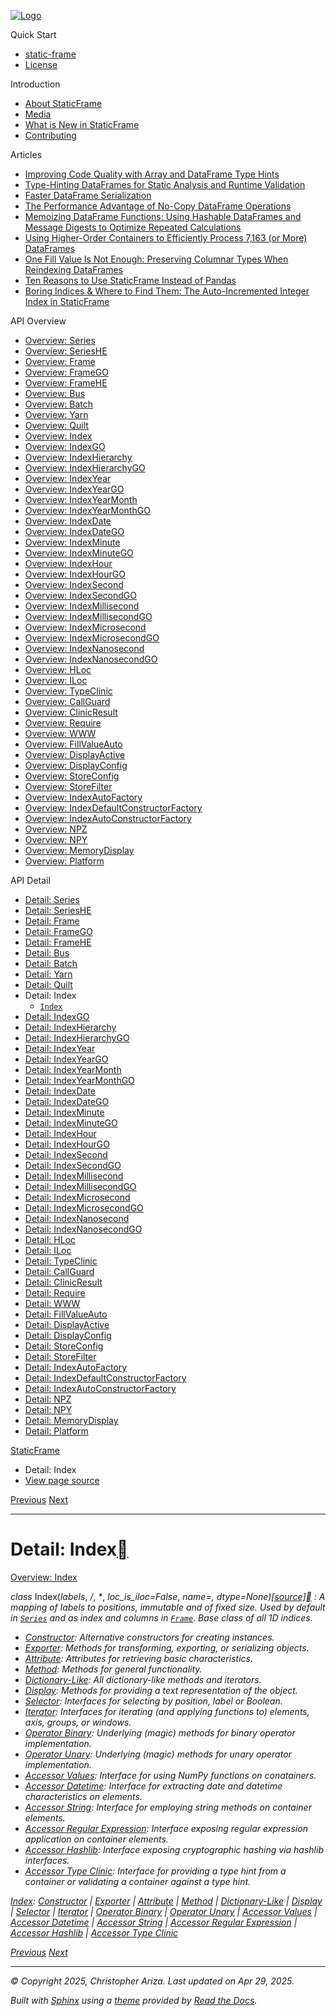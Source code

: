 [![Logo](../_static/sf-logo-web_icon-small.png)](../index.html)

Quick Start

* [static-frame](../readme.html)
* [License](../license.html)

Introduction

* [About StaticFrame](../intro.html)
* [Media](../intro.html#media)
* [What is New in StaticFrame](../new.html)
* [Contributing](../contributing.html)

Articles

* [Improving Code Quality with Array and DataFrame Type Hints](../articles/guard.html)
* [Type-Hinting DataFrames for Static Analysis and Runtime Validation](../articles/ftyping.html)
* [Faster DataFrame Serialization](../articles/serialize.html)
* [The Performance Advantage of No-Copy DataFrame Operations](../articles/no_copy.html)
* [Memoizing DataFrame Functions: Using Hashable DataFrames and Message Digests to Optimize Repeated Calculations](../articles/hash.html)
* [Using Higher-Order Containers to Efficiently Process 7,163 (or More) DataFrames](../articles/uhoc.html)
* [One Fill Value Is Not Enough: Preserving Columnar Types When Reindexing DataFrames](../articles/fill_value.html)
* [Ten Reasons to Use StaticFrame Instead of Pandas](../articles/upgrade.html)
* [Boring Indices & Where to Find Them: The Auto-Incremented Integer Index in StaticFrame](../articles/aiii.html)

API Overview

* [Overview: Series](../api_overview/series.html)
* [Overview: SeriesHE](../api_overview/series_he.html)
* [Overview: Frame](../api_overview/frame.html)
* [Overview: FrameGO](../api_overview/frame_go.html)
* [Overview: FrameHE](../api_overview/frame_he.html)
* [Overview: Bus](../api_overview/bus.html)
* [Overview: Batch](../api_overview/batch.html)
* [Overview: Yarn](../api_overview/yarn.html)
* [Overview: Quilt](../api_overview/quilt.html)
* [Overview: Index](../api_overview/index.html)
* [Overview: IndexGO](../api_overview/index_go.html)
* [Overview: IndexHierarchy](../api_overview/index_hierarchy.html)
* [Overview: IndexHierarchyGO](../api_overview/index_hierarchy_go.html)
* [Overview: IndexYear](../api_overview/index_year.html)
* [Overview: IndexYearGO](../api_overview/index_year_go.html)
* [Overview: IndexYearMonth](../api_overview/index_year_month.html)
* [Overview: IndexYearMonthGO](../api_overview/index_year_month_go.html)
* [Overview: IndexDate](../api_overview/index_date.html)
* [Overview: IndexDateGO](../api_overview/index_date_go.html)
* [Overview: IndexMinute](../api_overview/index_minute.html)
* [Overview: IndexMinuteGO](../api_overview/index_minute_go.html)
* [Overview: IndexHour](../api_overview/index_hour.html)
* [Overview: IndexHourGO](../api_overview/index_hour_go.html)
* [Overview: IndexSecond](../api_overview/index_second.html)
* [Overview: IndexSecondGO](../api_overview/index_second_go.html)
* [Overview: IndexMillisecond](../api_overview/index_millisecond.html)
* [Overview: IndexMillisecondGO](../api_overview/index_millisecond_go.html)
* [Overview: IndexMicrosecond](../api_overview/index_microsecond.html)
* [Overview: IndexMicrosecondGO](../api_overview/index_microsecond_go.html)
* [Overview: IndexNanosecond](../api_overview/index_nanosecond.html)
* [Overview: IndexNanosecondGO](../api_overview/index_nanosecond_go.html)
* [Overview: HLoc](../api_overview/hloc.html)
* [Overview: ILoc](../api_overview/iloc.html)
* [Overview: TypeClinic](../api_overview/type_clinic.html)
* [Overview: CallGuard](../api_overview/call_guard.html)
* [Overview: ClinicResult](../api_overview/clinic_result.html)
* [Overview: Require](../api_overview/require.html)
* [Overview: WWW](../api_overview/www.html)
* [Overview: FillValueAuto](../api_overview/fill_value_auto.html)
* [Overview: DisplayActive](../api_overview/display_active.html)
* [Overview: DisplayConfig](../api_overview/display_config.html)
* [Overview: StoreConfig](../api_overview/store_config.html)
* [Overview: StoreFilter](../api_overview/store_filter.html)
* [Overview: IndexAutoFactory](../api_overview/index_auto_factory.html)
* [Overview: IndexDefaultConstructorFactory](../api_overview/index_default_constructor_factory.html)
* [Overview: IndexAutoConstructorFactory](../api_overview/index_auto_constructor_factory.html)
* [Overview: NPZ](../api_overview/npz.html)
* [Overview: NPY](../api_overview/npy.html)
* [Overview: MemoryDisplay](../api_overview/memory_display.html)
* [Overview: Platform](../api_overview/platform.html)

API Detail

* [Detail: Series](series.html)
* [Detail: SeriesHE](series_he.html)
* [Detail: Frame](frame.html)
* [Detail: FrameGO](frame_go.html)
* [Detail: FrameHE](frame_he.html)
* [Detail: Bus](bus.html)
* [Detail: Batch](batch.html)
* [Detail: Yarn](yarn.html)
* [Detail: Quilt](quilt.html)
* Detail: Index
  + [`Index`](#static_frame.Index)
* [Detail: IndexGO](index_go.html)
* [Detail: IndexHierarchy](index_hierarchy.html)
* [Detail: IndexHierarchyGO](index_hierarchy_go.html)
* [Detail: IndexYear](index_year.html)
* [Detail: IndexYearGO](index_year_go.html)
* [Detail: IndexYearMonth](index_year_month.html)
* [Detail: IndexYearMonthGO](index_year_month_go.html)
* [Detail: IndexDate](index_date.html)
* [Detail: IndexDateGO](index_date_go.html)
* [Detail: IndexMinute](index_minute.html)
* [Detail: IndexMinuteGO](index_minute_go.html)
* [Detail: IndexHour](index_hour.html)
* [Detail: IndexHourGO](index_hour_go.html)
* [Detail: IndexSecond](index_second.html)
* [Detail: IndexSecondGO](index_second_go.html)
* [Detail: IndexMillisecond](index_millisecond.html)
* [Detail: IndexMillisecondGO](index_millisecond_go.html)
* [Detail: IndexMicrosecond](index_microsecond.html)
* [Detail: IndexMicrosecondGO](index_microsecond_go.html)
* [Detail: IndexNanosecond](index_nanosecond.html)
* [Detail: IndexNanosecondGO](index_nanosecond_go.html)
* [Detail: HLoc](hloc.html)
* [Detail: ILoc](iloc.html)
* [Detail: TypeClinic](type_clinic.html)
* [Detail: CallGuard](call_guard.html)
* [Detail: ClinicResult](clinic_result.html)
* [Detail: Require](require.html)
* [Detail: WWW](www.html)
* [Detail: FillValueAuto](fill_value_auto.html)
* [Detail: DisplayActive](display_active.html)
* [Detail: DisplayConfig](display_config.html)
* [Detail: StoreConfig](store_config.html)
* [Detail: StoreFilter](store_filter.html)
* [Detail: IndexAutoFactory](index_auto_factory.html)
* [Detail: IndexDefaultConstructorFactory](index_default_constructor_factory.html)
* [Detail: IndexAutoConstructorFactory](index_auto_constructor_factory.html)
* [Detail: NPZ](npz.html)
* [Detail: NPY](npy.html)
* [Detail: MemoryDisplay](memory_display.html)
* [Detail: Platform](platform.html)

[StaticFrame](../index.html)

* Detail: Index
* [View page source](../_sources/api_detail/index.rst.txt)

[Previous](quilt.html "Detail: Quilt")
[Next](index_go.html "Detail: IndexGO")

---

# Detail: Index[](#detail-index "Link to this heading")

[Overview: Index](../api_overview/index.html#api-overview-index)

*class* Index(*labels*, */*, *\**, *loc\_is\_iloc=False*, *name=<object object>*, *dtype=None*)[[source]](../_modules/static_frame/core/index.html#Index)[](#static_frame.Index "Link to this definition")
:   A mapping of labels to positions, immutable and of fixed size. Used by default in [`Series`](series-selector.html#Series "Series") and as index and columns in [`Frame`](frame-selector.html#Frame "Frame"). Base class of all 1D indices.

* [Constructor](index-constructor.html#api-detail-index-constructor): Alternative constructors for creating instances.
* [Exporter](index-exporter.html#api-detail-index-exporter): Methods for transforming, exporting, or serializing objects.
* [Attribute](index-attribute.html#api-detail-index-attribute): Attributes for retrieving basic characteristics.
* [Method](index-method.html#api-detail-index-method): Methods for general functionality.
* [Dictionary-Like](index-dictionary_like.html#api-detail-index-dictionary-like): All dictionary-like methods and iterators.
* [Display](index-display.html#api-detail-index-display): Methods for providing a text representation of the object.
* [Selector](index-selector.html#api-detail-index-selector): Interfaces for selecting by position, label or Boolean.
* [Iterator](index-iterator.html#api-detail-index-iterator): Interfaces for iterating (and applying functions to) elements, axis, groups, or windows.
* [Operator Binary](index-operator_binary.html#api-detail-index-operator-binary): Underlying (magic) methods for binary operator implementation.
* [Operator Unary](index-operator_unary.html#api-detail-index-operator-unary): Underlying (magic) methods for unary operator implementation.
* [Accessor Values](index-accessor_values.html#api-detail-index-accessor-values): Interface for using NumPy functions on conatainers.
* [Accessor Datetime](index-accessor_datetime.html#api-detail-index-accessor-datetime): Interface for extracting date and datetime characteristics on elements.
* [Accessor String](index-accessor_string.html#api-detail-index-accessor-string): Interface for employing string methods on container elements.
* [Accessor Regular Expression](index-accessor_regular_expression.html#api-detail-index-accessor-regular-expression): Interface exposing regular expression application on container elements.
* [Accessor Hashlib](index-accessor_hashlib.html#api-detail-index-accessor-hashlib): Interface exposing cryptographic hashing via hashlib interfaces.
* [Accessor Type Clinic](index-accessor_type_clinic.html#api-detail-index-accessor-type-clinic): Interface for providing a type hint from a container or validating a container against a type hint.

[Index](#api-detail-index): [Constructor](index-constructor.html#api-detail-index-constructor) | [Exporter](index-exporter.html#api-detail-index-exporter) | [Attribute](index-attribute.html#api-detail-index-attribute) | [Method](index-method.html#api-detail-index-method) | [Dictionary-Like](index-dictionary_like.html#api-detail-index-dictionary-like) | [Display](index-display.html#api-detail-index-display) | [Selector](index-selector.html#api-detail-index-selector) | [Iterator](index-iterator.html#api-detail-index-iterator) | [Operator Binary](index-operator_binary.html#api-detail-index-operator-binary) | [Operator Unary](index-operator_unary.html#api-detail-index-operator-unary) | [Accessor Values](index-accessor_values.html#api-detail-index-accessor-values) | [Accessor Datetime](index-accessor_datetime.html#api-detail-index-accessor-datetime) | [Accessor String](index-accessor_string.html#api-detail-index-accessor-string) | [Accessor Regular Expression](index-accessor_regular_expression.html#api-detail-index-accessor-regular-expression) | [Accessor Hashlib](index-accessor_hashlib.html#api-detail-index-accessor-hashlib) | [Accessor Type Clinic](index-accessor_type_clinic.html#api-detail-index-accessor-type-clinic)

[Previous](quilt.html "Detail: Quilt")
[Next](index_go.html "Detail: IndexGO")

---

© Copyright 2025, Christopher Ariza.
Last updated on Apr 29, 2025.

Built with [Sphinx](https://www.sphinx-doc.org/) using a
[theme](https://github.com/readthedocs/sphinx_rtd_theme)
provided by [Read the Docs](https://readthedocs.org).